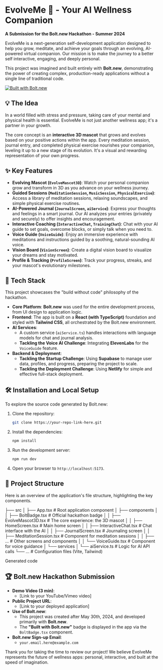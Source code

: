 # EvolveMe 🌱 - Your AI Wellness Companion

**A Submission for the Bolt.new Hackathon - Summer 2024**

EvolveMe is a next-generation self-development application designed to help you grow, meditate, and achieve your goals through an evolving, AI-powered virtual companion. Our mission is to make the journey to a better self interactive, engaging, and deeply personal.

This project was imagined and built entirely with **Bolt.new**, demonstrating the power of creating complex, production-ready applications without a single line of traditional code.

[![Built with Bolt.new](https://bolt.new/badge.svg)](https://bolt.new)

## 💡 The Idea

In a world filled with stress and pressure, taking care of your mental and physical health is essential. EvolveMe is not just another wellness app; it's a partner in your growth.

The core concept is an **interactive 3D mascot** that grows and evolves based on your positive actions within the app. Every meditation session, journal entry, and completed physical exercise nourishes your companion, leveling it up to a new stage of its evolution. It's a visual and rewarding representation of your own progress.

## ✨ Key Features

*   **Evolving Mascot (`EvolveMascot3D`)**: Watch your personal companion grow and transform in 3D as you advance on your wellness journey.
*   **Guided Sessions (`MeditationSession`, `MusicSession`, `PhysicalExercise`)**: Access a library of meditation sessions, relaxing soundscapes, and simple physical exercise routines.
*   **AI-Powered Journal (`JournalScreen`, `aiService`)**: Express your thoughts and feelings in a smart journal. Our AI analyzes your entries (privately and securely) to offer insights and encouragement.
*   **Interactive Coaching (`InteractiveChat`, `TrainingChat`)**: Chat with your AI guide to set goals, overcome blocks, or simply talk when you need to.
*   **Voice Guide (`VoiceGuide`)**: Enjoy an immersive experience with meditations and instructions guided by a soothing, natural-sounding AI voice.
*   **Vision Board (`VisionScreen`)**: Create a digital vision board to visualize your dreams and stay motivated.
*   **Profile & Tracking (`ProfileScreen`)**: Track your progress, streaks, and your mascot's evolutionary milestones.

## 🚀 Tech Stack

This project showcases the "build without code" philosophy of the hackathon.

*   **Core Platform**: **Bolt.new** was used for the entire development process, from UI design to application logic.
*   **Frontend**: The app is built on a **React (with TypeScript)** foundation and styled with **Tailwind CSS**, all orchestrated by the Bolt.new environment.
*   **AI Services**:
    *   A custom service (`aiService.ts`) handles interactions with language models for chat and journal analysis.
    *   **Tackling the Voice AI Challenge**: Integrating **ElevenLabs** for the `VoiceGuide` feature.
*   **Backend & Deployment**:
    *   **Tackling the Startup Challenge**: Using **Supabase** to manage user data, profiles, and progress, preparing the project to scale.
    *   **Tackling the Deployment Challenge**: Using **Netlify** for simple and effective full-stack deployment.

## 🛠️ Installation and Local Setup

To explore the source code generated by Bolt.new:

1.  Clone the repository:
    ```bash
    git clone https://your-repo-link-here.git
    ```
2.  Install the dependencies:
    ```bash
    npm install
    ```
3.  Run the development server:
    ```bash
    npm run dev
    ```
4.  Open your browser to `http://localhost:5173`.

## 📂 Project Structure

Here is an overview of the application's file structure, highlighting the key components.


├── src
│ ├── App.tsx # Root application component
│ ├── components
│ │ ├── BoltBadge.tsx # Official hackathon badge
│ │ ├── EvolveMascot3D.tsx # The core experience: the 3D mascot
│ │ ├── HomeScreen.tsx # Main home screen
│ │ ├── InteractiveChat.tsx # Chat interface with the AI
│ │ ├── JournalScreen.tsx # Journaling screen
│ │ ├── MeditationSession.tsx # Component for meditation sessions
│ │ ├── ... # Other screens and components
│ │ └── VoiceGuide.tsx # Component for voice guidance
│ └── services
│ └── aiService.ts # Logic for AI API calls
└── ... # Configuration files (Vite, Tailwind)

Generated code
## 🏆 Bolt.new Hackathon Submission

*   **Demo Video (3 min)**:
    *   [Link to your YouTube/Vimeo video]
*   **Public Project URL**:
    *   [Link to your deployed application]
*   **Use of Bolt.new**:
    *   This project was created after May 30th, 2024, and developed primarily with **Bolt.new**.
    *   The **"Built with Bolt.new"** badge is displayed in the app via the `BoltBadge.tsx` component.
*   **Bolt.new Sign-up Email**:
    *   `your.email.here@example.com`

Thank you for taking the time to review our project! We believe EvolveMe represents the future of wellness apps: personal, interactive, and built at the speed of imagination.

